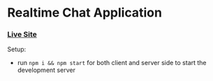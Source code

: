 # Realtime Chat Application

### [Live Site](https://realtime-chat-application.netlify.com)



Setup:
- run ```npm i && npm start``` for both client and server side to start the development server
